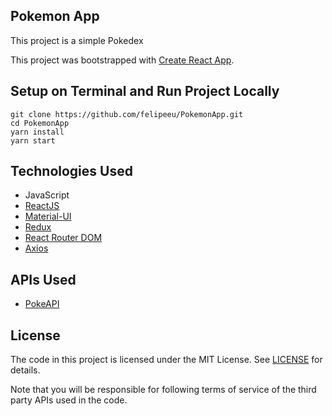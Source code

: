 ## Pokemon App
This project is a simple Pokedex 

This project was bootstrapped with [Create React App](https://github.com/facebookincubator/create-react-app).

## Setup on Terminal and Run Project Locally
```terminal
git clone https://github.com/felipeeu/PokemonApp.git
cd PokemonApp
yarn install
yarn start
```


## Technologies Used
* JavaScript
* [ReactJS](https://reactjs.org/)
* [Material-UI](https://material-ui.com/)
* [Redux](https://redux.js.org/)
* [React Router DOM](https://reactrouter.com/)
* [Axios](https://github.com/axios/axios)


## APIs Used
* [PokeAPI](https://pokeapi.co/)   



## License

The code in this project is licensed under the MIT License. See [LICENSE](LICENSE) for details.

Note that you will be responsible for following terms of service of the third party APIs used in the code. 



